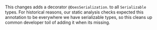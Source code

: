 This changes adds a decorator `@DoesSerialization`. to all `Serializable` types. For historical reasons, our static analysis checks expected this annotation to be everywhere we have serializable types, so this cleans up common developer toil of adding it when its missing.